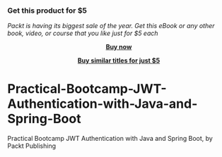 
### Get this product for $5

<i>Packt is having its biggest sale of the year. Get this eBook or any other book, video, or course that you like just for $5 each</i>


<b><p align='center'>[Buy now](https://packt.link/9781803234021)</p></b>


<b><p align='center'>[Buy similar titles for just $5](https://subscription.packtpub.com/search)</p></b>


# Practical-Bootcamp-JWT-Authentication-with-Java-and-Spring-Boot
Practical Bootcamp JWT Authentication with Java and Spring Boot, by Packt Publishing
